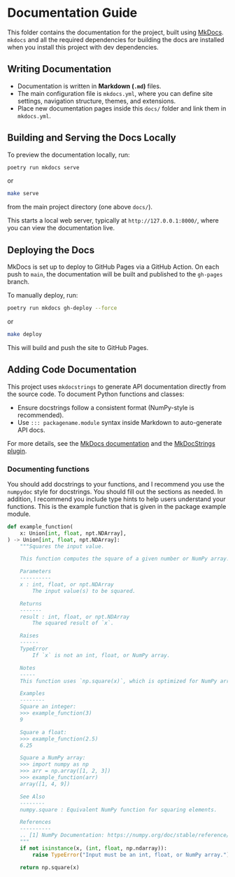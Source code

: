 # Documentation Guide

This folder contains the documentation for the project, built using [MkDocs](https://www.mkdocs.org/). `mkdocs` and all the required dependencies for building the docs are installed when you install this project with dev dependencies.

## Writing Documentation

- Documentation is written in **Markdown (`.md`)** files.
- The main configuration file is `mkdocs.yml`, where you can define site settings, navigation structure, themes, and extensions.
- Place new documentation pages inside this `docs/` folder and link them in `mkdocs.yml`.

## Building and Serving the Docs Locally

To preview the documentation locally, run:

```sh
poetry run mkdocs serve
```

or

```sh
make serve
```

from the main project directory (one above `docs/`).

This starts a local web server, typically at `http://127.0.0.1:8000/`, where you can view the documentation live.

## Deploying the Docs

MkDocs is set up to deploy to GitHub Pages via a GitHub Action. On each push to `main`, the documentation will be built and published to the `gh-pages` branch.

To manually deploy, run:

```sh
poetry run mkdocs gh-deploy --force
```

or

```sh
make deploy
```

This will build and push the site to GitHub Pages.

## Adding Code Documentation

This project uses `mkdocstrings` to generate API documentation directly from the source code. To document Python functions and classes:

- Ensure docstrings follow a consistent format (NumPy-style is recommended).
- Use `::: packagename.module` syntax inside Markdown to auto-generate API docs.

For more details, see the [MkDocs documentation](https://www.mkdocs.org/) and the [MkDocStrings plugin](https://mkdocstrings.github.io/).

### Documenting functions

You should add docstrings to your functions, and I recommend you use the `numpydoc` style for docstrings. You should fill out the sections as needed. In addition, I recommend you include type hints to help users understand your functions. This is the example function that is given in the package example module.

``` py
def example_function(
    x: Union[int, float, npt.NDArray],
) -> Union[int, float, npt.NDArray]:
    """Squares the input value.

    This function computes the square of a given number or NumPy array.

    Parameters
    ----------
    x : int, float, or npt.NDArray
        The input value(s) to be squared.

    Returns
    -------
    result : int, float, or npt.NDArray
        The squared result of `x`.

    Raises
    ------
    TypeError
        If `x` is not an int, float, or NumPy array.

    Notes
    -----
    This function uses `np.square(x)`, which is optimized for NumPy arrays.

    Examples
    --------
    Square an integer:
    >>> example_function(3)
    9

    Square a float:
    >>> example_function(2.5)
    6.25

    Square a NumPy array:
    >>> import numpy as np
    >>> arr = np.array([1, 2, 3])
    >>> example_function(arr)
    array([1, 4, 9])

    See Also
    --------
    numpy.square : Equivalent NumPy function for squaring elements.

    References
    ----------
    .. [1] NumPy Documentation: https://numpy.org/doc/stable/reference/generated/numpy.square.html
    """
    if not isinstance(x, (int, float, np.ndarray)):
        raise TypeError("Input must be an int, float, or NumPy array.")

    return np.square(x)
```
